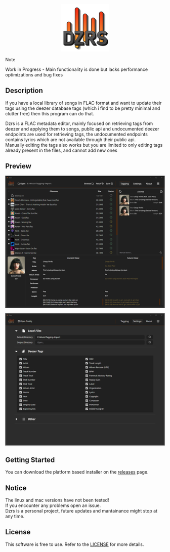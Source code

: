<p align="center">
    <img src="images/PreviewLogo.png" width=150px/>
</p>

> [!NOTE]
> Work in Progress - Main functionality is done but lacks performance optimizations and bug fixes

## Description

If you have a local library of songs in FLAC format and want to update their tags using the deezer database tags (which i find to be pretty minimal and clutter free) then this program can do that.

Dzrs is a FLAC metadata editor, mainly focused on retrieving tags from deezer and applying them to songs, public api and undocumented deezer endpoints are used for retrieving tags, the undocumented endpoints contains lyrics which are not available through their public api.  
Manually editing the tags also works but you are limited to only editing tags already present in the files, and cannot add new ones

## Preview

<p align="center">
    <img src="images/Preview1.png"/>
</p>
<p align="center">
    <img src="images/Preview2.png"/>
</p>

## Getting Started

You can download the platform based installer on the [releases](https://github.com/Guido30/Dzrs/releases) page.

## Notice

The linux and mac versions have not been tested!  
If you encounter any problems open an issue.  
Dzrs is a personal project, future updates and mantainance might stop at any time.

## License

This software is free to use. Refer to the [LICENSE](LICENSE) for more details.
